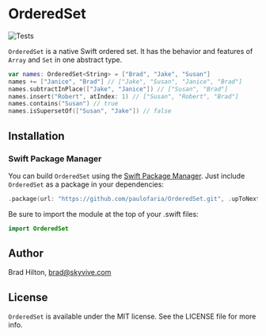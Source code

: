 # OrderedSet

![Tests](https://github.com/paulofaria/OrderedSet/workflows/Tests/badge.svg)

`OrderedSet` is a native Swift ordered set. It has the behavior and features of `Array` and `Set` in one abstract type.
```swift
var names: OrderedSet<String> = ["Brad", "Jake", "Susan"]
names += ["Janice", "Brad"] // ["Jake", "Susan", "Janice", "Brad"]
names.subtractInPlace(["Jake", "Janice"]) // ["Susan", "Brad"]
names.insert("Robert", atIndex: 1) // ["Susan", "Robert", "Brad"]
names.contains("Susan") // true
names.isSupersetOf(["Susan", "Jake"]) // false
```

## Installation

### Swift Package Manager
You can build `OrderedSet` using the [Swift Package Manager](https://github.com/apple/swift-package-manager). Just include `OrderedSet` as a package in your dependencies:

```swift
.package(url: "https://github.com/paulofaria/OrderedSet.git", .upToNextMajor(from: "6.0.0")),
```

Be sure to import the module at the top of your .swift files:
```swift
import OrderedSet
```

## Author

Brad Hilton, brad@skyvive.com

## License

`OrderedSet` is available under the MIT license. See the LICENSE file for more info.
